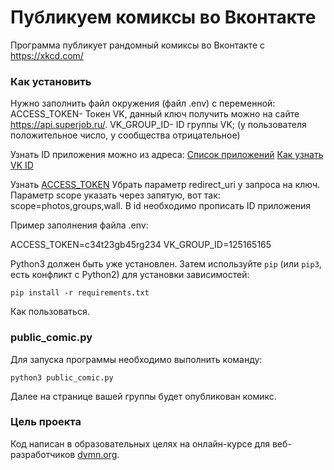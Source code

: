 # Публикуем комиксы во Вконтакте

Программа публикует рандомный комиксы во Вконтакте с https://xkcd.com/

### Как установить

Нужно заполнить файл окружения (файл .env) с переменной:
ACCESS_TOKEN- Токен VK, данный ключ получить можно на сайте https://api.superjob.ru/. 
VK_GROUP_ID- ID группы VK; (у пользователя положительное число, у сообщества отрицательное)

Узнать ID приложения можно из адреса: [Список приложений](https://vk.com/apps?act=manage) 
[Как узнать VK ID](https://regvk.com/id/)

Узнать [ACCESS_TOKEN](https://dev.vk.com/api/access-token/implicit-flow-user)
Убрать параметр redirect_uri у запроса на ключ.
Параметр scope указать через запятую, вот так: scope=photos,groups,wall.
В id необходимо прописать ID приложения

Пример заполнения файла .env:

АCCESS_TOKEN=c34t23gb45rg234
VK_GROUP_ID=125165165

Python3 должен быть уже установлен. 
Затем используйте `pip` (или `pip3`, есть конфликт с Python2) для установки зависимостей:

```
pip install -r requirements.txt
```

Как пользоваться.

### public_comic.py

Для запуска программы необходимо выполнить команду:

```
python3 public_comic.py
```
Далее на странице вашей группы будет опубликован комикс.



### Цель проекта

Код написан в образовательных целях на онлайн-курсе для веб-разработчиков [dvmn.org](https://dvmn.org/).
